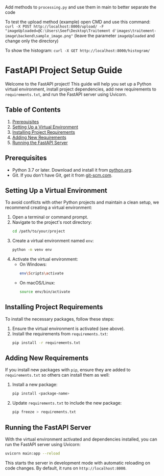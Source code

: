 Add methods to `processing.py` and use them in main to better separate the code

To test the upload method (example) open CMD and use this command: `curl -X POST http://localhost:8000/upload/ -F "imageUploaded=@C:\Users\Seef\Desktop\Traitement d'images\traitement-image\backend\sample_image.png"` (leave the parameter `imageUploaded` and change only the directory)

To show the histogram: `curl -X GET http://localhost:8000/histogram/`

# FastAPI Project Setup Guide

Welcome to the FastAPI project! This guide will help you set up a Python virtual environment, install project dependencies, add new requirements to `requirements.txt`, and run the FastAPI server using Uvicorn.

## Table of Contents

1. [Prerequisites](#prerequisites)
2. [Setting Up a Virtual Environment](#setting-up-a-virtual-environment)
3. [Installing Project Requirements](#installing-project-requirements)
4. [Adding New Requirements](#adding-new-requirements)
5. [Running the FastAPI Server](#running-the-fastapi-server)

## Prerequisites

- Python 3.7 or later. Download and install it from [python.org](https://www.python.org/).
- Git. If you don't have Git, get it from [git-scm.com](https://git-scm.com/).

## Setting Up a Virtual Environment

To avoid conflicts with other Python projects and maintain a clean setup, we recommend creating a virtual environment:

1. Open a terminal or command prompt.
2. Navigate to the project's root directory:
   ```bash
   cd /path/to/your/project
   ```
3. Create a virtual environment named `env`:
   ```bash
   python -m venv env
   ```
4. Activate the virtual environment:
   - On Windows:
     ```bash
     env\Scripts\activate
     ```
   - On macOS/Linux:
     ```bash
     source env/bin/activate
     ```

## Installing Project Requirements

To install the necessary packages, follow these steps:

1. Ensure the virtual environment is activated (see above).
2. Install the requirements from `requirements.txt`:
   ```bash
   pip install -r requirements.txt
   ```

## Adding New Requirements

If you install new packages with `pip`, ensure they are added to `requirements.txt` so others can install them as well:

1. Install a new package:
   ```bash
   pip install <package-name>
   ```
2. Update `requirements.txt` to include the new package:
   ```bash
   pip freeze > requirements.txt
   ```

## Running the FastAPI Server

With the virtual environment activated and dependencies installed, you can run the FastAPI server using Uvicorn:

```bash
uvicorn main:app --reload
```

This starts the server in development mode with automatic reloading on code changes. By default, it runs on `http://localhost:8000`.
